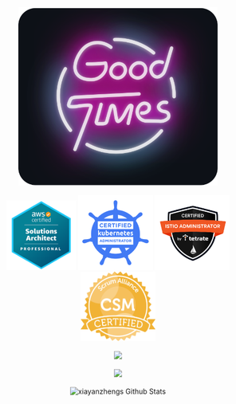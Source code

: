 <div align="center">
	<br>
		<img src="good-times.svg" width="400px">
	<br />
    <br>
        <img width="140" height="140" src="./badges/aws_sap.png"/>
        <img width="150" height="150" src="./badges/cka.png"/>
        <img width="150" height="150" src="./badges/ciat.png"/>
        <img width="150" height="140" src="./badges/csm.png"/>
    <br />
    <br>
	 <img src="https://skillicons.dev/icons?i=aws,cloudflare,jenkins,docker,kubernetes,python,js,vue,go,flask,git,linux,bash,mysql"/>
    <br />
    <br>
	<img src="https://skillicons.dev/icons?i=vscode,githubactions,grafana,md,workers&perline=9"/>
    <br />
    <br>
	 <img src="https://github-readme-stats-gc8g.vercel.app/api/?username=xiayanzheng&show_icons=true&count_private=true&theme=radical&bg_color=30,e96443,904e95&title_color=fff&text_color=fff" alt="xiayanzhengs Github Stats"></img>
    <br />
</div>
